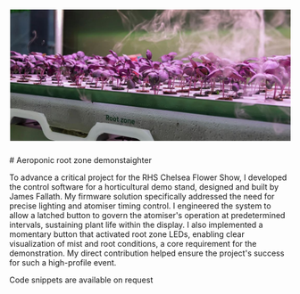 <h1 align="center">
   <img src="https://github.com/jonathanw82/aero_demo/blob/master/media/demo_image.jpg" alt="demo image"/>
 </h1>
# Aeroponic root zone demonstaighter

To advance a critical project for the RHS Chelsea Flower Show, I developed the control software for a horticultural demo stand, designed and built by James Fallath. My firmware solution specifically addressed the need for precise lighting and atomiser timing control. I engineered the system to allow a latched button to govern the atomiser's operation at predetermined intervals, sustaining plant life within the display. I also implemented a momentary button that activated root zone LEDs, enabling clear visualization of mist and root conditions, a core requirement for the demonstration. My direct contribution helped ensure the project's success for such a high-profile event.

Code snippets are available on request